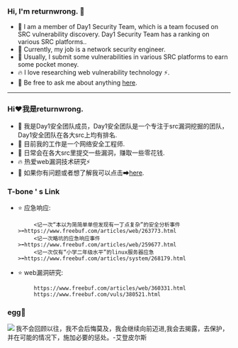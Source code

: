 ### Hi, I'm returnwrong. 👋

- 🔭 I am a member of Day1 Security Team, which is a team focused on SRC vulnerability discovery. Day1 Security Team has a ranking on various SRC platforms..
- 🌱 Currently, my job is a network security engineer. 
- 🤔 Usually, I submit some vulnerabilities in various SRC platforms to earn some pocket money.
- 🔥  I love researching web vulnerability technology ⚡.
- 💬 Be free to ask me about anything [here](https://www.freebuf.com/author/return0).
____________________________________________________________________________________________________________________________________________________

### Hi❤我是returnwrong.
- 🔭 我是Day1安全团队成员，Day1安全团队是一个专注于src漏洞挖掘的团队，Day1安全团队在各大src上均有排名.
- 🌱 目前我的工作是一个网络安全工程师.
- 🤔 日常会在各大src里提交一些漏洞，赚取一些零花钱.
- 🔥 热爱web漏洞技术研究⚡
- 💬 如果你有问题或者想了解我可以点击➡[here](https://www.freebuf.com/author/return0).


### T-bone ' s Link
- ⭐️ 应急响应:  </br>

           <记一次“本以为简简单单但发现有一丁点复杂”的安全分析事件>➡https://www.freebuf.com/articles/web/263773.html
           <记一次略坑的应急响应事件>➡https://www.freebuf.com/articles/web/259677.html
           <记一次仅有“小学二年级水平”的linux服务器应急>➡https://www.freebuf.com/articles/system/268179.html
- ⭐️ web漏洞研究:  </br>

           https://www.freebuf.com/articles/web/360331.html
           https://www.freebuf.com/vuls/380521.html

### egg🥚
<img align="left" src="https://inews.gtimg.com/newsapp_bt/0/13135825746/641">
<p>我不会回顾以往，我不会后悔莫及，我会继续向前迈进,我会去揭露，去保护，并在可能的情况下，施加必要的惩处。-艾登皮尔斯</p>
</div>
